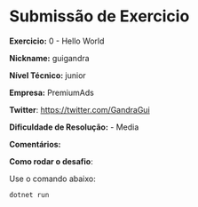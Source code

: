# Submissão de Exercicio

**Exercicio:** 0 - Hello World

**Nickname:** guigandra

**Nível Técnico:** junior

**Empresa:** PremiumAds

**Twitter**: https://twitter.com/GandraGui

**Dificuldade de Resolução:** - Media

**Comentários:**

**Como rodar o desafio**: 

Use o comando abaixo: 
```bash
dotnet run
```
